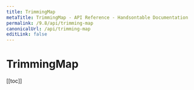 ```yaml
---
title: TrimmingMap
metaTitle: TrimmingMap - API Reference - Handsontable Documentation
permalink: /9.8/api/trimming-map
canonicalUrl: /api/trimming-map
editLink: false
---
```


# TrimmingMap

[[toc]]
